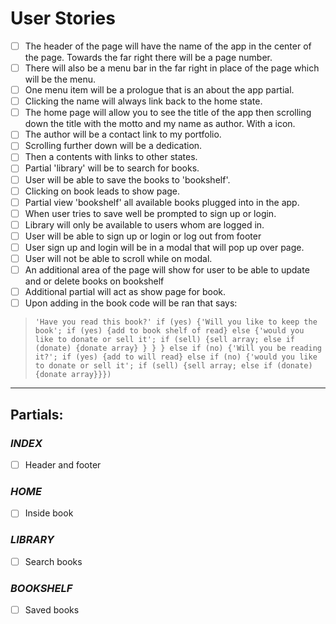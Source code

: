 User Stories
============
- [ ] The header of the page will have the name of the app in the center of the page. Towards the far right there will be a page number.
- [ ] There will also be a menu bar in the far right in place of the page which will be the menu.
- [ ] One menu item will be a prologue that is an about the app partial.
- [ ] Clicking the name will always link back to the home state.
- [ ] The home page will allow you to see the title of the app then scrolling down the title with the motto and my name as author. With a icon.
- [ ] The author will be a contact link to my portfolio.
- [ ] Scrolling further down will be a dedication.
- [ ] Then a contents with links to other states.
- [ ] Partial 'library' will be to search for books.
- [ ] User will be able to save the books to 'bookshelf'.
- [ ] Clicking on book leads to show page.
- [ ] Partial view 'bookshelf' all available books plugged into in the app.
- [ ] When user tries to save well be prompted to sign up or login.
- [ ] Library will only be available to users whom are logged in.
- [ ] User will be able to sign up or login or log out from footer
- [ ] User sign up and login will be in a modal that will pop up over page.
- [ ] User will not be able to scroll while on modal.
- [ ] An additional area of the page will show for user to be able to update and or delete books on bookshelf
- [ ] Additional partial will act as show page for book.
- [ ] Upon adding in the book code will be ran that says:
> `'Have you read this book?' if (yes) {'Will you like to keep the book'; if (yes) {add to book shelf of read} else {'would you like to donate or sell it'; if (sell) {sell array; else if (donate) {donate array} } } } else if (no) {'Will you be reading it?'; if (yes) {add to will read} else if (no) {'would you like to donate or sell it'; if (sell) {sell array; else if (donate) {donate array}}})`

- - - -
## Partials:

### *INDEX*
- [ ] Header and footer

### *HOME*
- [ ] Inside book

### *LIBRARY*
- [ ] Search books

### *BOOKSHELF*
- [ ] Saved books
